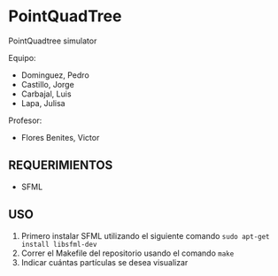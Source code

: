 # PointQuadTree
PointQuadtree simulator


Equipo:  
- Dominguez, Pedro   
- Castillo, Jorge
- Carbajal, Luis
- Lapa, Julisa


Profesor:  
- Flores Benites, Victor

## REQUERIMIENTOS

- SFML

## USO

1. Primero instalar SFML utilizando el siguiente comando `sudo apt-get install libsfml-dev`
2. Correr el Makefile del repositorio usando el comando `make`
3. Indicar cuántas partículas se desea visualizar
